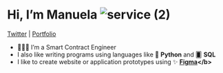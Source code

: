 # Hi, I’m Manuela ![service (2)](https://user-images.githubusercontent.com/97229784/206876744-5990eb06-0f06-4e73-a955-c304235d858f.png)



[Twitter](https://twitter.com/ManuelaCuci "Twitter") | [Portfolio ](https://www.manuelacuci.com/)

- 👩🏻‍💻 I’m a Smart Contract Engineer 
- I also like writing programs using languages like 🐍 <b>Python</b> and 🂠 <b>SQL</b>
- I like to create website or application prototypes using ✨ <b>[Figma](https://www.figma.com"Figma")</b>

